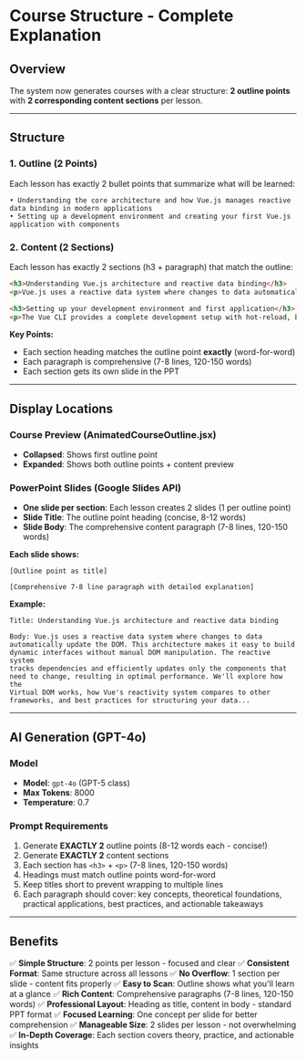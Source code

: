 # Course Structure - Complete Explanation

## Overview
The system now generates courses with a clear structure: **2 outline points** with **2 corresponding content sections** per lesson.

---

## Structure

### 1. **Outline (2 Points)**
Each lesson has exactly 2 bullet points that summarize what will be learned:

```
• Understanding the core architecture and how Vue.js manages reactive data binding in modern applications
• Setting up a development environment and creating your first Vue.js application with components
```

### 2. **Content (2 Sections)**
Each lesson has exactly 2 sections (h3 + paragraph) that match the outline:

```html
<h3>Understanding Vue.js architecture and reactive data binding</h3>
<p>Vue.js uses a reactive data system where changes to data automatically update the DOM. This architecture makes it easy to build dynamic interfaces without manual DOM manipulation. The reactive system tracks dependencies and efficiently updates only the components that need to change, resulting in optimal performance. We'll explore how the Virtual DOM works, how Vue's reactivity system compares to other frameworks, and best practices for structuring your data. You'll learn to leverage computed properties, watchers, and reactive refs effectively. By understanding these core concepts, you'll be able to build more efficient and maintainable applications.</p>

<h3>Setting up your development environment and first application</h3>
<p>The Vue CLI provides a complete development setup with hot-reload, build optimization, and testing frameworks. You'll learn to install Node.js, npm, and create your first Vue project with a component-based architecture. This foundation enables you to build scalable applications efficiently. We'll walk through the project structure, understand the role of each file, and configure your development environment for optimal productivity. You'll also learn about Vue DevTools for debugging, ESLint for code quality, and how to organize your components effectively. By the end, you'll have a fully functional development workflow ready for building real applications.</p>
```

**Key Points:**
- Each section heading matches the outline point **exactly** (word-for-word)
- Each paragraph is comprehensive (7-8 lines, 120-150 words)
- Each section gets its own slide in the PPT

---

## Display Locations

### Course Preview (AnimatedCourseOutline.jsx)
- **Collapsed**: Shows first outline point
- **Expanded**: Shows both outline points + content preview

### PowerPoint Slides (Google Slides API)
- **One slide per section**: Each lesson creates 2 slides (1 per outline point)
- **Slide Title**: The outline point heading (concise, 8-12 words)
- **Slide Body**: The comprehensive content paragraph (7-8 lines, 120-150 words)

**Each slide shows:**
```
[Outline point as title]

[Comprehensive 7-8 line paragraph with detailed explanation]
```

**Example:**
```
Title: Understanding Vue.js architecture and reactive data binding

Body: Vue.js uses a reactive data system where changes to data 
automatically update the DOM. This architecture makes it easy to build 
dynamic interfaces without manual DOM manipulation. The reactive system 
tracks dependencies and efficiently updates only the components that 
need to change, resulting in optimal performance. We'll explore how the 
Virtual DOM works, how Vue's reactivity system compares to other 
frameworks, and best practices for structuring your data...
```

---

## AI Generation (GPT-4o)

### Model
- **Model**: `gpt-4o` (GPT-5 class)
- **Max Tokens**: 8000
- **Temperature**: 0.7

### Prompt Requirements
1. Generate **EXACTLY 2** outline points (8-12 words each - concise!)
2. Generate **EXACTLY 2** content sections
3. Each section has `<h3>` + `<p>` (7-8 lines, 120-150 words)
4. Headings must match outline points word-for-word
5. Keep titles short to prevent wrapping to multiple lines
6. Each paragraph should cover: key concepts, theoretical foundations, practical applications, best practices, and actionable takeaways

---

## Benefits

✅ **Simple Structure**: 2 points per lesson - focused and clear
✅ **Consistent Format**: Same structure across all lessons
✅ **No Overflow**: 1 section per slide - content fits properly
✅ **Easy to Scan**: Outline shows what you'll learn at a glance
✅ **Rich Content**: Comprehensive paragraphs (7-8 lines, 120-150 words)
✅ **Professional Layout**: Heading as title, content in body - standard PPT format
✅ **Focused Learning**: One concept per slide for better comprehension
✅ **Manageable Size**: 2 slides per lesson - not overwhelming
✅ **In-Depth Coverage**: Each section covers theory, practice, and actionable insights
